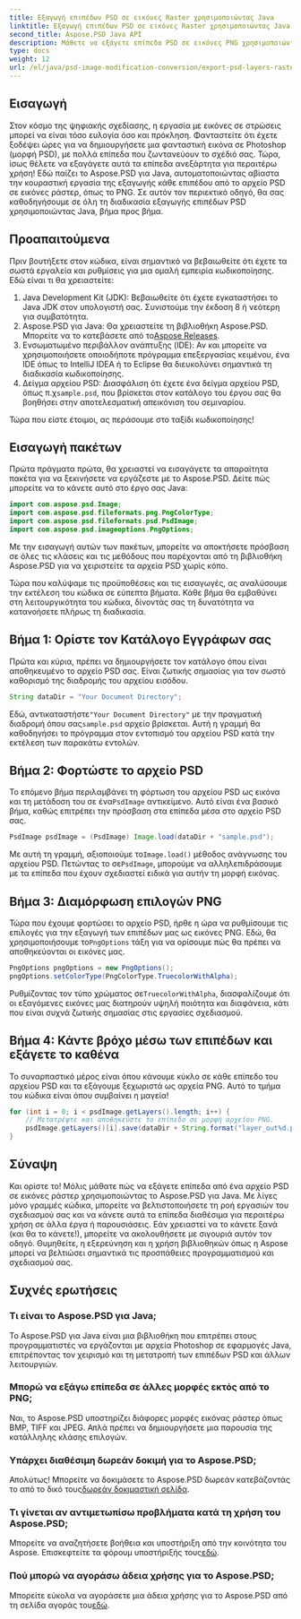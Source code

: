 ```yaml
---
title: Εξαγωγή επιπέδων PSD σε εικόνες Raster χρησιμοποιώντας Java
linktitle: Εξαγωγή επιπέδων PSD σε εικόνες Raster χρησιμοποιώντας Java
second_title: Aspose.PSD Java API
description: Μάθετε να εξάγετε επίπεδα PSD σε εικόνες PNG χρησιμοποιώντας το Aspose.PSD για Java. Ξεκλειδώστε την απρόσκοπτη επεξεργασία αρχείων με το αναλυτικό μας σεμινάριο βήμα προς βήμα.
type: docs
weight: 12
url: /el/java/psd-image-modification-conversion/export-psd-layers-raster-images/
---
```

## Εισαγωγή

Στον κόσμο της ψηφιακής σχεδίασης, η εργασία με εικόνες σε στρώσεις μπορεί να είναι τόσο ευλογία όσο και πρόκληση. Φανταστείτε ότι έχετε ξοδέψει ώρες για να δημιουργήσετε μια φανταστική εικόνα σε Photoshop (μορφή PSD), με πολλά επίπεδα που ζωντανεύουν το σχέδιό σας. Τώρα, ίσως θέλετε να εξαγάγετε αυτά τα επίπεδα ανεξάρτητα για περαιτέρω χρήση! Εδώ παίζει το Aspose.PSD για Java, αυτοματοποιώντας αβίαστα την κουραστική εργασία της εξαγωγής κάθε επιπέδου από το αρχείο PSD σε εικόνες ράστερ, όπως το PNG. Σε αυτόν τον περιεκτικό οδηγό, θα σας καθοδηγήσουμε σε όλη τη διαδικασία εξαγωγής επιπέδων PSD χρησιμοποιώντας Java, βήμα προς βήμα.

## Προαπαιτούμενα

Πριν βουτήξετε στον κώδικα, είναι σημαντικό να βεβαιωθείτε ότι έχετε τα σωστά εργαλεία και ρυθμίσεις για μια ομαλή εμπειρία κωδικοποίησης. Εδώ είναι τι θα χρειαστείτε:

1. Java Development Kit (JDK): Βεβαιωθείτε ότι έχετε εγκαταστήσει το Java JDK στον υπολογιστή σας. Συνιστούμε την έκδοση 8 ή νεότερη για συμβατότητα.
2.  Aspose.PSD για Java: Θα χρειαστείτε τη βιβλιοθήκη Aspose.PSD. Μπορείτε να το κατεβάσετε από το[Aspose Releases](https://releases.aspose.com/psd/java/). 
3. Ενσωματωμένο περιβάλλον ανάπτυξης (IDE): Αν και μπορείτε να χρησιμοποιήσετε οποιοδήποτε πρόγραμμα επεξεργασίας κειμένου, ένα IDE όπως το IntelliJ IDEA ή το Eclipse θα διευκολύνει σημαντικά τη διαδικασία κωδικοποίησης.
4.  Δείγμα αρχείου PSD: Διασφάλιση ότι έχετε ένα δείγμα αρχείου PSD, όπως π.χ`sample.psd`, που βρίσκεται στον κατάλογο του έργου σας θα βοηθήσει στην αποτελεσματική απεικόνιση του σεμιναρίου.

Τώρα που είστε έτοιμοι, ας περάσουμε στο ταξίδι κωδικοποίησης!

## Εισαγωγή πακέτων

Πρώτα πράγματα πρώτα, θα χρειαστεί να εισαγάγετε τα απαραίτητα πακέτα για να ξεκινήσετε να εργάζεστε με το Aspose.PSD. Δείτε πώς μπορείτε να το κάνετε αυτό στο έργο σας Java:

```java
import com.aspose.psd.Image;
import com.aspose.psd.fileformats.png.PngColorType;
import com.aspose.psd.fileformats.psd.PsdImage;
import com.aspose.psd.imageoptions.PngOptions;
```

Με την εισαγωγή αυτών των πακέτων, μπορείτε να αποκτήσετε πρόσβαση σε όλες τις κλάσεις και τις μεθόδους που παρέχονται από τη βιβλιοθήκη Aspose.PSD για να χειριστείτε τα αρχεία PSD χωρίς κόπο.

Τώρα που καλύψαμε τις προϋποθέσεις και τις εισαγωγές, ας αναλύσουμε την εκτέλεση του κώδικα σε εύπεπτα βήματα. Κάθε βήμα θα εμβαθύνει στη λειτουργικότητα του κώδικα, δίνοντάς σας τη δυνατότητα να κατανοήσετε πλήρως τη διαδικασία.

## Βήμα 1: Ορίστε τον Κατάλογο Εγγράφων σας

Πρώτα και κύρια, πρέπει να δημιουργήσετε τον κατάλογο όπου είναι αποθηκευμένο το αρχείο PSD σας. Είναι ζωτικής σημασίας για τον σωστό καθορισμό της διαδρομής του αρχείου εισόδου.

```java
String dataDir = "Your Document Directory";
```

 Εδώ, αντικαταστήστε`"Your Document Directory"` με την πραγματική διαδρομή όπου σας`sample.psd` αρχείο βρίσκεται. Αυτή η γραμμή θα καθοδηγήσει το πρόγραμμα στον εντοπισμό του αρχείου PSD κατά την εκτέλεση των παρακάτω εντολών.

## Βήμα 2: Φορτώστε το αρχείο PSD

 Το επόμενο βήμα περιλαμβάνει τη φόρτωση του αρχείου PSD ως εικόνα και τη μετάδοση του σε ένα`PsdImage` αντικείμενο. Αυτό είναι ένα βασικό βήμα, καθώς επιτρέπει την πρόσβαση στα επίπεδα μέσα στο αρχείο PSD σας.

```java
PsdImage psdImage = (PsdImage) Image.load(dataDir + "sample.psd");
```

 Με αυτή τη γραμμή, αξιοποιούμε το`Image.load()` μέθοδος ανάγνωσης του αρχείου PSD. Πετώντας το σε`PsdImage`, μπορούμε να αλληλεπιδράσουμε με τα επίπεδα που έχουν σχεδιαστεί ειδικά για αυτήν τη μορφή εικόνας.

## Βήμα 3: Διαμόρφωση επιλογών PNG

Τώρα που έχουμε φορτώσει το αρχείο PSD, ήρθε η ώρα να ρυθμίσουμε τις επιλογές για την εξαγωγή των επιπέδων μας ως εικόνες PNG. Εδώ, θα χρησιμοποιήσουμε το`PngOptions` τάξη για να ορίσουμε πώς θα πρέπει να αποθηκεύονται οι εικόνες μας.

```java
PngOptions pngOptions = new PngOptions();
pngOptions.setColorType(PngColorType.TruecolorWithAlpha);
```

 Ρυθμίζοντας τον τύπο χρώματος σε`TruecolorWithAlpha`, διασφαλίζουμε ότι οι εξαγόμενες εικόνες μας διατηρούν υψηλή ποιότητα και διαφάνεια, κάτι που είναι συχνά ζωτικής σημασίας στις εργασίες σχεδιασμού.

## Βήμα 4: Κάντε βρόχο μέσω των επιπέδων και εξάγετε το καθένα

Το συναρπαστικό μέρος είναι όπου κάνουμε κύκλο σε κάθε επίπεδο του αρχείου PSD και τα εξάγουμε ξεχωριστά ως αρχεία PNG. Αυτό το τμήμα του κώδικα είναι όπου συμβαίνει η μαγεία!

```java
for (int i = 0; i < psdImage.getLayers().length; i++) {
    // Μετατρέψτε και αποθηκεύστε το επίπεδο σε μορφή αρχείου PNG.
    psdImage.getLayers()[i].save(dataDir + String.format("layer_out%d.png", i + 1), pngOptions);
}
```

## Σύναψη

Και ορίστε το! Μόλις μάθατε πώς να εξάγετε επίπεδα από ένα αρχείο PSD σε εικόνες ράστερ χρησιμοποιώντας το Aspose.PSD για Java. Με λίγες μόνο γραμμές κώδικα, μπορείτε να βελτιστοποιήσετε τη ροή εργασιών του σχεδιασμού σας και να κάνετε αυτά τα επίπεδα διαθέσιμα για περαιτέρω χρήση σε άλλα έργα ή παρουσιάσεις. Εάν χρειαστεί να το κάνετε ξανά (και θα το κάνετε!), μπορείτε να ακολουθήσετε με σιγουριά αυτόν τον οδηγό. Θυμηθείτε, η εξερεύνηση και η χρήση βιβλιοθηκών όπως η Aspose μπορεί να βελτιώσει σημαντικά τις προσπάθειες προγραμματισμού και σχεδιασμού σας.

## Συχνές ερωτήσεις

### Τι είναι το Aspose.PSD για Java;
Το Aspose.PSD για Java είναι μια βιβλιοθήκη που επιτρέπει στους προγραμματιστές να εργάζονται με αρχεία Photoshop σε εφαρμογές Java, επιτρέποντας τον χειρισμό και τη μετατροπή των επιπέδων PSD και άλλων λειτουργιών.

### Μπορώ να εξάγω επίπεδα σε άλλες μορφές εκτός από το PNG;
Ναι, το Aspose.PSD υποστηρίζει διάφορες μορφές εικόνας ράστερ όπως BMP, TIFF και JPEG. Απλά πρέπει να δημιουργήσετε μια παρουσία της κατάλληλης κλάσης επιλογών.

### Υπάρχει διαθέσιμη δωρεάν δοκιμή για το Aspose.PSD;
 Απολύτως! Μπορείτε να δοκιμάσετε το Aspose.PSD δωρεάν κατεβάζοντάς το από το δικό τους[δωρεάν δοκιμαστική σελίδα](https://releases.aspose.com/).

### Τι γίνεται αν αντιμετωπίσω προβλήματα κατά τη χρήση του Aspose.PSD;
Μπορείτε να αναζητήσετε βοήθεια και υποστήριξη από την κοινότητα του Aspose. Επισκεφτείτε τα φόρουμ υποστήριξής τους[εδώ](https://forum.aspose.com/c/psd/34).

### Πού μπορώ να αγοράσω άδεια χρήσης για το Aspose.PSD;
 Μπορείτε εύκολα να αγοράσετε μια άδεια χρήσης για το Aspose.PSD από τη σελίδα αγοράς του[εδώ](https://purchase.aspose.com/buy).